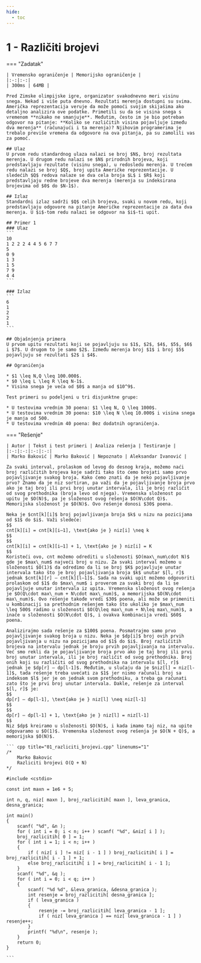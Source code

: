 ```yaml
---
hide:
  - toc
---
```


# 1 - Različiti brojevi

=== "Zadatak"
	
	| Vremensko ograničenje | Memorijsko ograničenje |
	|:-:|:-:|
	| 300ms | 64MB |
	
	Pred Zimske olimpijske igre, organizator svakodnevno meri visinu snega. Nekad i više puta dnevno. Rezultati merenja dostupni su svima. Američka reprezentacija veruje da može pomoći svojim skijašima ako detaljno analizira ove podatke. Primetili su da se visina snega s vremenom **nikako ne smanjuje**. Međutim, često im je bio potreban odgovor na pitanje: **Koliko se različitih visina pojavljuje između dva merenja** (računajući i ta merenja)? Njihovim programerima je trebalo previše vremena da odgovore na ova pitanja, pa su zamolili vas za pomoć.
	
	## Ulaz
	U prvom redu standardnog ulaza nalazi se broj $N$, broj rezultata merenja. U drugom redu nalazi se $N$ prirodnih brojeva, koji predstavljaju rezultate (visinu snega), u redosledu merenja. U trećem redu nalazi se broj $Q$, broj upita Američke reprezentacije. U sledećih $Q$ redova nalaze se dva cela broja $L$ i $R$ koji predstavljaju redne brojeve dva merenja (merenja su indeksirana brojevima od $0$ do $N-1$).
	
	## Izlaz
	Standardni izlaz sadrži $Q$ celih brojeva, svaki u novom redu, koji predstavljaju odgovore na pitanje Američke reprezentacije za data dva merenja. U $i$-tom redu nalazi se odgovor na $i$-ti upit.
	
	## Primer 1
	### Ulaz
	```
	10
	1 2 2 2 4 4 5 6 7 7
	5
	0 9
	1 3
	1 5
	7 9
	4 4
	```
	
	### Izlaz
	```
	6
	1
	2
	2
	1
	```
	
	## Objašnjenja primera
	U prvom upitu rezultati koji se pojavljuju su $1$, $2$, $4$, $5$, $6$ i $7$. U drugom to je samo $2$. Između merenja broj $1$ i broj $5$ pojavljuju se rezultati $2$ i $4$.
	
	## Ograničenja
	
	* $1 \leq N,Q \leq 100.000$.
	* $0 \leq L \leq R \leq N-1$.
	* Visina snega je veća od $0$ a manja od $10^9$.
	
	Test primeri su podeljeni u tri disjunktne grupe:
	
	* U testovima vrednim 30 poena: $1 \leq N, Q \leq 1000$.
	* U testovima vrednim 30 poena: $10 \leq N \leq 10.000$ i visina snega je manja od 500.
	* U testovima vrednim 40 poena: Bez dodatnih ograničenja.
	

=== "Rešenje"
	
	| Autor | Tekst i test primeri | Analiza rеšenja | Testiranje |
	|:-:|:-:|:-:|:-:|
	| Marko Baković | Marko Baković | Nepoznato | Aleksandar Ivanović |
	
	Za svaki interval, prolaskom od levog do desnog kraja, možemo naći broj različitih brojeva koje sadrži tako što ćemo brojati samo prvo pojavljivanje svakog broja. Kako ćemo znati da je neko pojavljivanje prvo? Znamo da je niz sortiran, pa važi da je pojavljivanje broja prvo ako je taj broj ili prvi broj unutar intervala, ili je broj različit od svog prethodnika (broja levo od njega). Vremenska složenost po upitu je $O(N)$, pa je složenost ovog rešenja $O(N\cdot Q)$. Memorijska složenost je $O(N)$. Ovo rešenje donosi $30$ poena.
	
	Neka je $cnt[k][i]$ broj pojavljivanja broja $k$ u nizu na pozicijama od $1$ do $i$. Važi sledeće:
	$$
	cnt[k][i] = cnt[k][i–1], \text{ako je } niz[i] \neq k
	$$
	$$
	cnt[k][i] = cnt[k][i–1] + 1, \text{ako je } niz[i] = K
	$$
	Koristeći ovo, cnt možemo odrediti u složenosti $O(max\_num\cdot N)$ gde je $max\_num$ najveći broj u nizu. Za svaki interval možemo u složenosti $O(1)$ da odredimo da li se broj $K$ pojavljuje unutar intervala tako što je broj pojavljivanja broja $k$ unutar $[l, r]$ jednak $cnt[k][r] – cnt[k][l–1]$. Sada na svaki upit možemo odgovoriti prolaskom od $1$ do $max\_num$ i proverom za svaki broj da li se pojavljuje unutar intervala iz upita. Vremenska složenost ovog rešenja je $O(Q\cdot max\_num + N\cdot max\_num)$, a memorijska $O(N\cdot max\_num)$. Ovo rešenje takođe vredi $30$ poena, ali može se primeniti u kombinaciji sa prethodnim rešenjem tako što ukoliko je $max\_num \leq 500$ radimo u složenosti $O(Q\leq max\_num + N\leq max\_num)$, a inače u složenosti $O(N\cdot Q)$, i ovakva kombinacija vredi $60$ poena.
	
	Analizirajmo sada rešenje za $100$ poena. Posmatrajmo samo prvo pojavljivanje svakog broja u nizu. Neka je $dp[i]$ broj ovih prvih pojavljivanja u nizu na pozicijama od $1$ do $i$. Broj različitih brojeva na intervalu jednak je broju prvih pojavljivanja na intervalu. Već smo rekli da je pojavljivanje broja prvo ako je taj broj ili prvi broj unutar intervala, ili je broj različit od svog prethodnika. Broj onih koji su različiti od svog prethodnika na intervalu $[l, r]$ jednak je $dp[r] – dp[l-1]$. Međutim, u slučaju da je $niz[l] = niz[l-1]$, tada rešenje treba uvećati za $1$ jer nismo računali broj sa indeksom $l$ jer je on jednak svom prethodniku, a treba ga računati zato što je prvi broj unutar intervala. Dakle, rešenje za interval $[l, r]$ je:
	$$
	dp[r] – dp[l-1], \text{ako je } niz[l] \neq niz[l-1]
	$$
	$$
	dp[r] – dp[l-1] + 1, \text{ako je } niz[l] = niz[l-1]
	$$
	Niz $dp$ kreiramo u složenosti $O(N)$, i kada imamo taj niz, na upite odgovaramo u $O(1)$. Vremenska složenost ovog rešenja je $O(N + Q)$, a memorijska $O(N)$.
	
	``` cpp title="01_razliciti_brojevi.cpp" linenums="1"
	/*
	    Marko Bakovic
	    Razliciti brojevi O(Q + N)
	*/
	
	#include <cstdio>
	
	const int maxn = 1e6 + 5;
	
	int n, q, niz[ maxn ], broj_razlicitih[ maxn ], leva_granica, desna_granica;
	
	int main()
	{
	    scanf( "%d", &n );
	    for ( int i = 0; i < n; i++ ) scanf( "%d", &niz[ i ] );
	    broj_razlicitih[ 0 ] = 1;
	    for ( int i = 1; i < n; i++ )
	    {
	        if ( niz[ i ] != niz[ i - 1 ] ) broj_razlicitih[ i ] = broj_razlicitih[ i - 1 ] + 1;
	        else broj_razlicitih[ i ] = broj_razlicitih[ i - 1 ];
	    }
	    scanf( "%d", &q );
	    for ( int i = 0; i < q; i++ )
	    {
	        scanf( "%d %d", &leva_granica, &desna_granica );
	        int resenje = broj_razlicitih[ desna_granica ];
	        if ( leva_granica )
	        {
	            resenje -= broj_razlicitih[ leva_granica - 1 ];
	            if ( niz[ leva_granica ] == niz[ leva_granica - 1 ] ) resenje++;
	        }
	        printf( "%d\n", resenje );
	    }
	    return 0;
	}

	```
